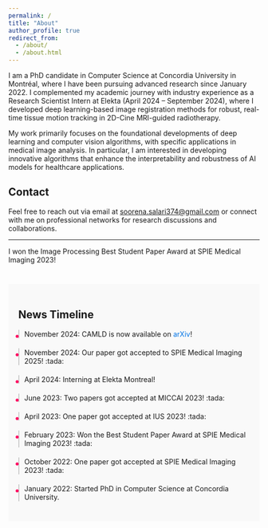 ```yaml
---
permalink: /
title: "About"
author_profile: true
redirect_from: 
  - /about/
  - /about.html
---
```


I am a PhD candidate in Computer Science at Concordia University in Montréal, where I have been pursuing advanced research since January 2022. I complemented my academic journey with industry experience as a Research Scientist Intern at Elekta (April 2024 – September 2024), where I developed deep learning-based image registration methods for robust, real-time tissue motion tracking in 2D-Cine MRI-guided radiotherapy.

My work primarily focuses on the foundational developments of deep learning and computer vision algorithms, with specific applications in medical image analysis. In particular, I am interested in developing innovative algorithms that enhance the interpretability and robustness of AI models for healthcare applications.

## Contact
Feel free to reach out via email at soorena.salari374@gmail.com or connect with me on professional networks for research discussions and collaborations.

---
I won the Image Processing Best Student Paper Award at SPIE Medical Imaging 2023!
<style>
  .timeline li {
    padding-left: 10px;
    border-left: 2px solid #ccc;
    position: relative;
  }
  .timeline li::before {
    content: '•';
    position: absolute;
    left: -10px;
    top: 0;
    font-size: 20px;
    color: #fe0f62;
  }
  .timeline li strong {
    color: #333;
    font-weight: bold;
  }
</style>

<section id="news-timeline" style="padding: 20px; background-color: #f9f9f9; margin-top: 40px;">
  <h1>News Timeline</h1>
  <ul class="timeline" style="list-style: none; padding: 0;">
    <li style="margin-bottom: 20px;">
      November 2024: CAMLD is now available on <a href="https://arxiv.org/abs/2411.17845" style="color: #0073e6; text-decoration: none;">arXiv</a>!
    </li>
    <li style="margin-bottom: 20px;">
    November 2024: Our paper </em></a> got accepted to SPIE Medical Imaging 2025! :tada:
    </li>
    <li style="margin-bottom: 20px;">
    April 2024: Interning at Elekta Montreal!
    </li>
    <li style="margin-bottom: 20px;">
      June 2023: Two papers got accepted at MICCAI 2023! :tada:
    </li>
    <li style="margin-bottom: 20px;">
      April 2023: One paper got accepted at IUS 2023! :tada:
    </li>
    <li style="margin-bottom: 20px;">
      February 2023: Won the Best Student Paper Award at SPIE Medical Imaging 2023! :tada:
    </li>
    <li style="margin-bottom: 20px;">
      October 2022: One paper got accepted at SPIE Medical Imaging 2023! :tada:
    </li>
    <li style="margin-bottom: 20px;">
      January 2022: Started PhD in Computer Science at Concordia University.
    </li>
  </ul>
</section>
